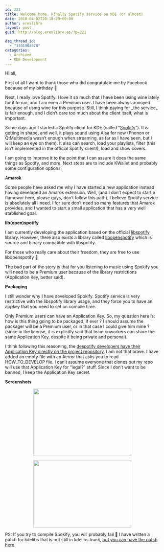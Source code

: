 ```yaml
---
id: 221
title: Welcome home. Finally Spotify service on KDE (or almost)
date: 2010-04-02T20:18:20+00:00
author: ereslibre
layout: post
guid: http://blog.ereslibre.es/?p=221

dsq_thread_id:
  - "1301903978"
categories:
  - Archived
  - KDE Development
---
```

Hi all,

First of all I want to thank those who did congratulate me by Facebook because of my birthday 🙂

Next, I really love Spotify. I love it so much that I have been using wine lately for it to run, and I am even a Premium user. I have been always annoyed because of using wine for this purpose. Still, I think paying for \_the service\_ is fair enough, and I didn&#8217;t care too much about the client itself, what is important.

Some days ago I started a Spotify client for KDE (called &#8220;<a href="http://www.gitorious.org/spokify" target="_blank">Spokify</a>&#8220;). It is getting in shape, and well, it plays sound using Alsa for now (Phonon or QtMultimedia wasn&#8217;t enough when streaming, as far as I have seen, but I will keep an eye on them). It also can search, load your playlists, filter (this isn&#8217;t implemented in the official Spotify client!), load and show covers.

I am going to improve it to the point that I can assure it does the same things as Spotify, and more. Next steps are to include KWallet and probably some configuration options.

A**marok**

Some people have asked me why I have started a new application instead having developed an Amarok extension. Well, (and I don&#8217;t expect to start a flamewar here, please guys, don&#8217;t follow this path), I believe Spotify service is absolutely all I need. I for sure don&#8217;t need so many features that Amarok provides, and I wanted to start a small application that has a very well stablished goal.

**lib(open)spotify**

I am currently developing the application based on the official <a href="http://developer.spotify.com/en/libspotify/overview/" target="_blank">libspotify</a> library. However, there also exists a library called <a href="http://github.com/noahwilliamsson/openspotify/tree/master/libopenspotify/" target="_blank">libopenspotify</a> which is source and binary compatible with libspotify.

For those who really care about their freedom, they are free to use libopenspotify 🙂

The bad part of the story is that for you listening to music using Spokify you will need to be a Premium user because of the library restrictions (Application Key, better said).

**Packaging**

I still wonder why I have developed Spokify. Spotify service is very restrictive with the libspotify library usage, and they force you to have an appkey that you need to set on compile time.

Only Premium users can have an Application Key. So, my question here is: how is this thing going to be packaged, if ever ? I should assume the packager will be a Premium user, or in that case I could give him mine ? (since in the license, it is explicitly said that team coworkers can share the same Application Key, despite it being private and personal).

I think following this reasoning, the <a href="http://despotify.svn.sourceforge.net/viewvc/despotify/src/clients/libspotify-test/appkey.h?revision=304&view=markup" target="_blank">despotify developers have their Application Key directly on the project repository</a>. I am not that brave. I have added an empty file with an #error that asks you to read HOW\_TO\_DEVELOP file. I can&#8217;t assume everyone that clones out my repo will use that Application Key for &#8220;legal?&#8221; stuff. Since I don&#8217;t want to be banned, I keep the Application Key secret.

**Screenshots**

<p style="text-align: center;">
  <a href="http://media.ereslibre.es/2010/04/spokify1.png"><img class="aligncenter" src="http://media.ereslibre.es/2010/04/spokify1.png" alt="" width="320" height="220" /></a>
</p>

<p style="text-align: center;">
  <a href="http://media.ereslibre.es/2010/04/spokify2.png"><img class="aligncenter" src="http://media.ereslibre.es/2010/04/spokify2.png" alt="" width="320" height="220" /></a>
</p>

<p style="text-align: left;">
  PS: If you try to compile Spokify, you will probably fail 🙂 I have written a patch for kdelibs that is not still in kdelibs trunk, <a href="http://media.ereslibre.es/2010/04/kdelibs.diff" target="_blank">but you can have the patch here</a>.
</p>
